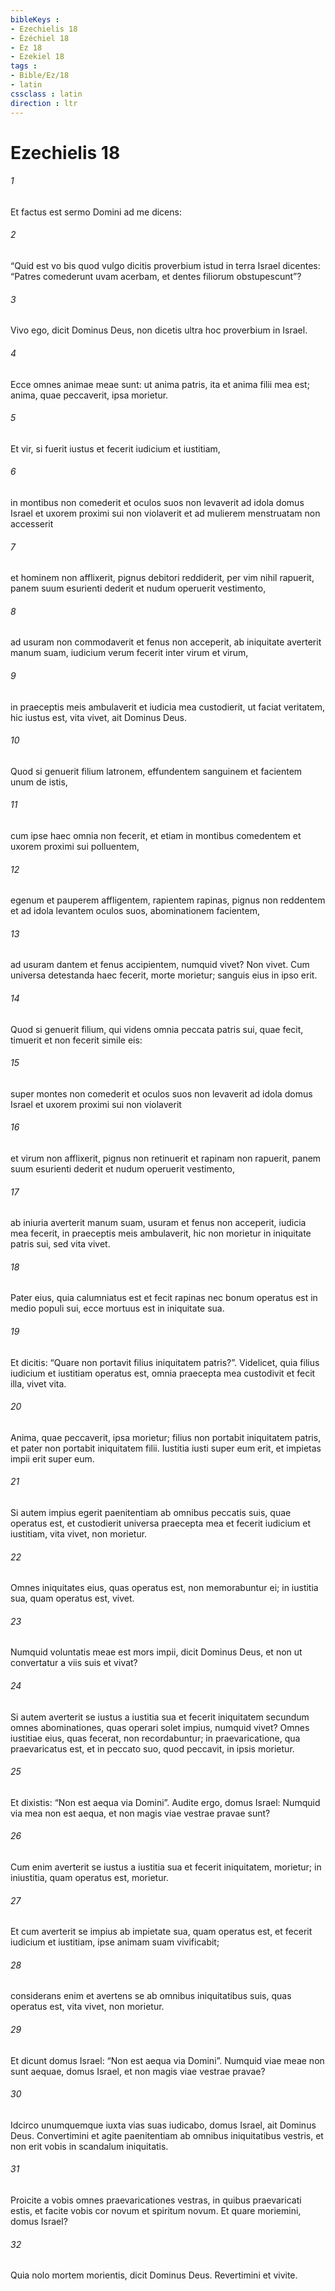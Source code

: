 ```yaml
---
bibleKeys : 
- Ezechielis 18
- Ézéchiel 18
- Ez 18
- Ezekiel 18
tags : 
- Bible/Ez/18
- latin
cssclass : latin
direction : ltr
---
```


# Ezechielis 18

###### 1
Et factus est sermo Domini ad me dicens: 
###### 2
“Quid est vo bis quod vulgo dicitis proverbium istud in terra Israel dicentes: “Patres comederunt uvam acerbam, et dentes filiorum obstupescunt”?
###### 3
Vivo ego, dicit Dominus Deus, non dicetis ultra hoc proverbium in Israel. 
###### 4
Ecce omnes animae meae sunt: ut anima patris, ita et anima filii mea est; anima, quae peccaverit, ipsa morietur. 
###### 5
Et vir, si fuerit iustus et fecerit iudicium et iustitiam, 
###### 6
in montibus non comederit et oculos suos non levaverit ad idola domus Israel et uxorem proximi sui non violaverit et ad mulierem menstruatam non accesserit 
###### 7
et hominem non afflixerit, pignus debitori reddiderit, per vim nihil rapuerit, panem suum esurienti dederit et nudum operuerit vestimento, 
###### 8
ad usuram non commodaverit et fenus non acceperit, ab iniquitate averterit manum suam, iudicium verum fecerit inter virum et virum, 
###### 9
in praeceptis meis ambulaverit et iudicia mea custodierit, ut faciat veritatem, hic iustus est, vita vivet, ait Dominus Deus.
###### 10
Quod si genuerit filium latronem, effundentem sanguinem et facientem unum de istis, 
###### 11
cum ipse haec omnia non fecerit, et etiam in montibus comedentem et uxorem proximi sui polluentem, 
###### 12
egenum et pauperem affligentem, rapientem rapinas, pignus non reddentem et ad idola levantem oculos suos, abominationem facientem, 
###### 13
ad usuram dantem et fenus accipientem, numquid vivet? Non vivet. Cum universa detestanda haec fecerit, morte morietur; sanguis eius in ipso erit.
###### 14
Quod si genuerit filium, qui videns omnia peccata patris sui, quae fecit, timuerit et non fecerit simile eis: 
###### 15
super montes non comederit et oculos suos non levaverit ad idola domus Israel et uxorem proximi sui non violaverit 
###### 16
et virum non afflixerit, pignus non retinuerit et rapinam non rapuerit, panem suum esurienti dederit et nudum operuerit vestimento, 
###### 17
ab iniuria averterit manum suam, usuram et fenus non acceperit, iudicia mea fecerit, in praeceptis meis ambulaverit, hic non morietur in iniquitate patris sui, sed vita vivet. 
###### 18
Pater eius, quia calumniatus est et fecit rapinas nec bonum operatus est in medio populi sui, ecce mortuus est in iniquitate sua. 
###### 19
Et dicitis: “Quare non portavit filius iniquitatem patris?”. Videlicet, quia filius iudicium et iustitiam operatus est, omnia praecepta mea custodivit et fecit illa, vivet vita. 
###### 20
Anima, quae peccaverit, ipsa morietur; filius non portabit iniquitatem patris, et pater non portabit iniquitatem filii. Iustitia iusti super eum erit, et impietas impii erit super eum.
###### 21
Si autem impius egerit paenitentiam ab omnibus peccatis suis, quae operatus est, et custodierit universa praecepta mea et fecerit iudicium et iustitiam, vita vivet, non morietur. 
###### 22
Omnes iniquitates eius, quas operatus est, non memorabuntur ei; in iustitia sua, quam operatus est, vivet. 
###### 23
Numquid voluntatis meae est mors impii, dicit Dominus Deus, et non ut convertatur a viis suis et vivat?
###### 24
Si autem averterit se iustus a iustitia sua et fecerit iniquitatem secundum omnes abominationes, quas operari solet impius, numquid vivet? Omnes iustitiae eius, quas fecerat, non recordabuntur; in praevaricatione, qua praevaricatus est, et in peccato suo, quod peccavit, in ipsis morietur. 
###### 25
Et dixistis: “Non est aequa via Domini”. Audite ergo, domus Israel: Numquid via mea non est aequa, et non magis viae vestrae pravae sunt? 
###### 26
Cum enim averterit se iustus a iustitia sua et fecerit iniquitatem, morietur; in iniustitia, quam operatus est, morietur. 
###### 27
Et cum averterit se impius ab impietate sua, quam operatus est, et fecerit iudicium et iustitiam, ipse animam suam vivificabit; 
###### 28
considerans enim et avertens se ab omnibus iniquitatibus suis, quas operatus est, vita vivet, non morietur. 
###### 29
Et dicunt domus Israel: “Non est aequa via Domini”. Numquid viae meae non sunt aequae, domus Israel, et non magis viae vestrae pravae?
###### 30
Idcirco unumquemque iuxta vias suas iudicabo, domus Israel, ait Dominus Deus. Convertimini et agite paenitentiam ab omnibus iniquitatibus vestris, et non erit vobis in scandalum iniquitatis. 
###### 31
Proicite a vobis omnes praevaricationes vestras, in quibus praevaricati estis, et facite vobis cor novum et spiritum novum. Et quare moriemini, domus Israel? 
###### 32
Quia nolo mortem morientis, dicit Dominus Deus. Revertimini et vivite.
